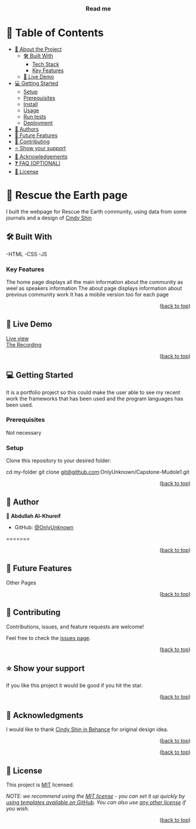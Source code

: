 <a name="readme-top"></a>

<!--
HOW TO USE:
This is an example of how you may give instructions on setting up your project locally.

Modify this file to match your project and remove sections that don't apply.

REQUIRED SECTIONS:
- Table of Contents
- About the Project
  - Built With
  - Live Demo
- Getting Started
- Authors
- Future Features
- Contributing
- Show your support
- Acknowledgements
- License

OPTIONAL SECTIONS:
- FAQ

After you're finished please remove all the comments and instructions!
-->

<div align="center">
  <!-- You are encouraged to replace this logo with your own! Otherwise you can also remove it. -->
  <img/>
  <br/>

  <h3><b>Read me</b></h3>

</div>

<!-- TABLE OF CONTENTS -->

# 📗 Table of Contents

- [📖 About the Project](#about-project)
  - [🛠 Built With](#built-with)
    - [Tech Stack](#tech-stack)
    - [Key Features](#key-features)
  - [🚀 Live Demo](#live-demo)
- [💻 Getting Started](#getting-started)
  - [Setup](#setup)
  - [Prerequisites](#prerequisites)
  - [Install](#install)
  - [Usage](#usage)
  - [Run tests](#run-tests)
  - [Deployment](#triangular_flag_on_post-deployment)
- [👥 Authors](#authors)
- [🔭 Future Features](#future-features)
- [🤝 Contributing](#contributing)
- [⭐️ Show your support](#support)
- [🙏 Acknowledgements](#acknowledgements)
- [❓ FAQ (OPTIONAL)](#faq)
- [📝 License](#license)

<!-- PROJECT DESCRIPTION -->


# 📖 Rescue the Earth page <a name="about-project"></a>

I built the webpage for Rescue the Earth community,
using data from some journals and a design of <a href="https://www.behance.net/adagio07">Cindy Shin<a> 


## 🛠 Built With <a name="built-with"></a>
-HTML
-CSS
-JS


<!-- Features -->

### Key Features <a name="key-features"></a>

The home page displays all the main information about the community as weel as speakers information
The about page displays information about previous community work
It has a mobile version too for each page

<p align="right">(<a href="#readme-top">back to top</a>)</p>

<!-- LIVE DEMO -->

## 🚀 Live Demo <a name="live-demo"></a>

<a href="https://onlyunknown.github.io/Capstone-Mudole1/">Live view</a><br>
<a href="https://www.loom.com/share/c24fe349b7914bd290e26dd1f2903dce">The Recording<a>





<p align="right">(<a href="#readme-top">back to top</a>)</p>

<!-- GETTING STARTED -->

## 💻 Getting Started <a name="getting-started"></a>

It is a portfolio project so this could make the user able to see my recent work
the frameworks that has been used and the program languages has been used.


### Prerequisites

Not necessary


### Setup

Clone this repository to your desired folder:

 cd my-folder
  git clone git@github.com:OnlyUnknown/Capstone-Mudole1.git

<!--
Example commands:

```sh
 
```
--->


<p align="right">(<a href="#readme-top">back to top</a>)</p>

<!-- AUTHORS -->

## 👥 Author <a name="authors"></a>


👤 **Abdullah Al-Khureif**

- GitHub: [@OnlyUnknown](https://github.com/OnlyUnknown)

=======



<p align="right">(<a href="#readme-top">back to top</a>)</p>

<!-- FUTURE FEATURES -->

## 🔭 Future Features <a name="future-features"></a>


Other Pages

<p align="right">(<a href="#readme-top">back to top</a>)</p>

<!-- CONTRIBUTING -->

## 🤝 Contributing <a name="contributing"></a>

Contributions, issues, and feature requests are welcome!

Feel free to check the [issues page](../../issues/).

<p align="right">(<a href="#readme-top">back to top</a>)</p>

<!-- SUPPORT -->

## ⭐️ Show your support <a name="support"></a>

If you like this project it would be good if you hit the star.

<p align="right">(<a href="#readme-top">back to top</a>)</p>

<!-- ACKNOWLEDGEMENTS -->

## 🙏 Acknowledgments <a name="acknowledgements"></a>


I would like to thank <a href="https://www.behance.net/adagio07">Cindy Shin in Behance<a> for original design idea.

<p align="right">(<a href="#readme-top">back to top</a>)</p>


<p align="right">(<a href="#readme-top">back to top</a>)</p>

<!-- LICENSE -->

## 📝 License <a name="license"></a>

This project is [MIT](./Licence.md) licensed.

_NOTE: we recommend using the [MIT license](https://choosealicense.com/licenses/mit/) - you can set it up quickly by [using templates available on GitHub](https://docs.github.com/en/communities/setting-up-your-project-for-healthy-contributions/adding-a-license-to-a-repository). You can also use [any other license](https://choosealicense.com/licenses/) if you wish._

<p align="right">(<a href="#readme-top">back to top</a>)</p>
